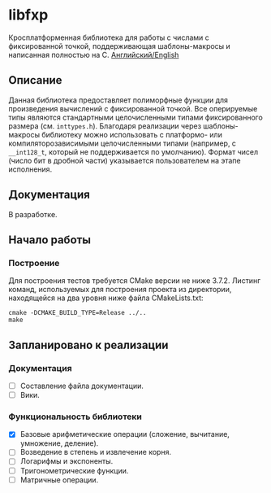 # libfxp
Кросплатформенная библиотека для работы с числами с фиксированной точкой, поддерживающая шаблоны-макросы и написанная полностью на C.
[Английский/English](./README.md)

## Описание
Данная библиотека предоставляет полиморфные функции для произведения вычислений с фиксированной точкой.
Все оперируемые типы являются стандартными целочисленными типами фиксированного размера (см. `inttypes.h`).
Благодаря реализации через шаблоны-макросы библиотеку можно использовать с платформо- или компиляторозависимыми целочисленными типами
(например, с `__int128_t`, который не поддерживается по умолчанию).
Формат чисел (число бит в дробной части) указывается пользователем на этапе исполнения.

## Документация
В разработке.

## Начало работы
### Построение
Для построения тестов требуется CMake версии не ниже 3.7.2.
Листинг команд, используемых для построения проекта из директории, находящейся на два уровня ниже файла CMakeLists.txt:
```
cmake -DCMAKE_BUILD_TYPE=Release ../..
make
```

## Запланировано к реализации
### Документация
- [ ] Составление файла документации.
- [ ] Вики.

### Функциональность библиотеки
- [x] Базовые арифметические операции (сложение, вычитание, умножение, деление).
- [ ] Возведение в степень и извлечение корня.
- [ ] Логарифмы и экспоненты.
- [ ] Тригонометрические функции.
- [ ] Матричные операции.
